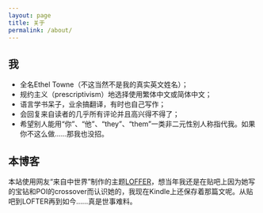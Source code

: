 ```yaml
---
layout: page
title: 关于
permalink: /about/
---
```


## 我
- 全名Ethel Towne（不这当然不是我的真实英文姓名）；
- 规约主义（prescriptivism）地选择使用繁体中文或简体中文；
- 语言学书呆子，业余搞翻译，有时也自己写作；
- 会回复来自读者的几乎所有评论并且高兴得不得了；
- 希望别人能用“你”、“他”、“they”、“them”一类非二元性别人称指代我。如果你不这么做……那我也没招。

## 本博客
本站使用网友“来自中世界”制作的主题[LOFFER](https://fromendworld.github.io/LOFFER/ "LOFFER")，想当年我还是在贴吧上因为她写的宝钻和POI的crossover而认识她的，我现在Kindle上还保存着那篇文呢。从贴吧到LOFTER再到如今……真是世事难料。
